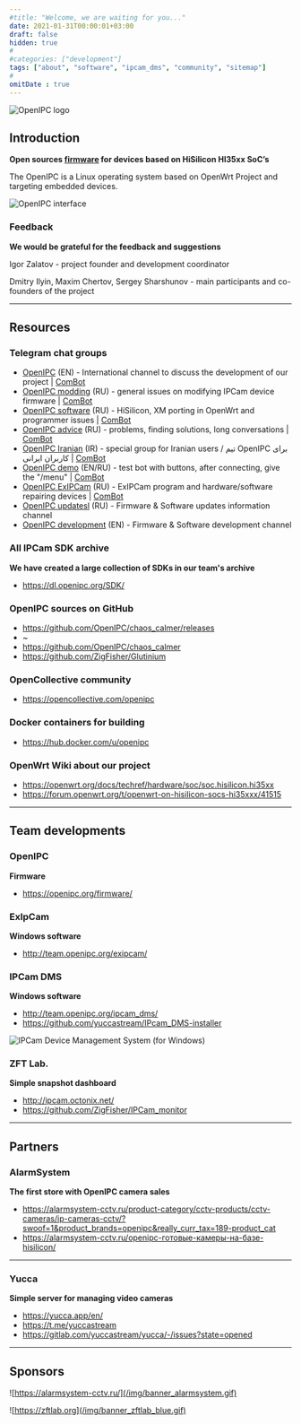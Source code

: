 ```yaml
---
#title: "Welcome, we are waiting for you..."
date: 2021-01-31T00:00:01+03:00
draft: false
hidden: true
#
#categories: ["development"]
tags: ["about", "software", "ipcam_dms", "community", "sitemap"]
#
omitDate : true
---
```




![OpenIPC logo](/img/logo_openipc.png)

## Introduction

**Open sources [firmware](/firmware) for devices based on HiSilicon HI35xx SoC’s**

The OpenIPC is a Linux operating system based on OpenWrt Project and targeting embedded devices.

![OpenIPC interface](https://zftlab.org/images/2018020902.jpg)

### Feedback

**We would be grateful for the feedback and suggestions**

Igor Zalatov - project founder and development coordinator

Dmitry Ilyin, Maxim Chertov, Sergey Sharshunov - main participants and co-founders of the project


----


## Resources

### Telegram chat groups

* [OpenIPC](https://t.me/openipc) (EN) - International channel to discuss the development of our project | [ComBot](https://combot.org/c/1166652144)
* [OpenIPC modding](https://t.me/openipc_modding) (RU) - general issues on modifying IPCam device firmware | [ComBot](https://combot.org/c/-1001247643198)
* [OpenIPC software](https://t.me/openipc_software) (RU) - HiSilicon, XM porting in OpenWrt and programmer issues | [ComBot](https://combot.org/c/-1001196905312)
* [OpenIPC advice](https://t.me/openipc_advice) (RU) - problems, finding solutions, long conversations | [ComBot](https://combot.org/c/1385065634)
* [OpenIPC Iranian](https://t.me/joinchat/T_GwQUBTJdfXJrFb) (IR) - special group for Iranian users /  تیم OpenIPC برای کاربران ایرانی | [ComBot](https://combot.org/c/-1001341239361)
* [OpenIPC demo](https://t.me/openipc_demo)  (EN/RU) - test bot with buttons, after connecting, give the "/menu" | [ComBot](https://combot.org/c/1414887196)
* [OpenIPC ExIPCam](https://t.me/ExIPCam) (RU) - ExIPCam program and hardware/software repairing devices | [ComBot](https://combot.org/c/1213889378)
* [OpenIPC updatesl](https://t.me/s/openipc_updates) (RU) - Firmware & Software updates information channel
* [OpenIPC development](https://t.me/s/openipc_dev) (EN) - Firmware & Software development channel

### All IPCam SDK archive

**We have created a large collection of SDKs in our team's archive**

* https://dl.openipc.org/SDK/

### OpenIPC sources on GitHub

* https://github.com/OpenIPC/chaos_calmer/releases
* ~
* https://github.com/OpenIPC/chaos_calmer
* https://github.com/ZigFisher/Glutinium

### OpenCollective community

* https://opencollective.com/openipc

### Docker containers for building

* https://hub.docker.com/u/openipc

### OpenWrt Wiki about our project

* https://openwrt.org/docs/techref/hardware/soc/soc.hisilicon.hi35xx
* https://forum.openwrt.org/t/openwrt-on-hisilicon-socs-hi35xxx/41515

----


## Team developments

### OpenIPC

**Firmware**

* https://openipc.org/firmware/

### ExIpCam

**Windows software**

* http://team.openipc.org/exipcam/

### IPCam DMS

**Windows software**

* http://team.openipc.org/ipcam_dms/
* https://github.com/yuccastream/IPcam_DMS-installer

![IPCam Device Management System (for Windows)](/img/software__ipcamdms_01.jpg "IPCam Device Management System (for Windows)")

### ZFT Lab.

**Simple snapshot dashboard**

* http://ipcam.octonix.net/
* https://github.com/ZigFisher/IPCam_monitor


----


## Partners

### AlarmSystem

**The first store with OpenIPC camera sales**

* https://alarmsystem-cctv.ru/product-category/cctv-products/cctv-cameras/ip-cameras-cctv/?swoof=1&product_brands=openipc&really_curr_tax=189-product_cat
* https://alarmsystem-cctv.ru/openipc-готовые-камеры-на-базе-hisilicon/

----

### Yucca

**Simple server for managing video cameras**

* https://yucca.app/en/
* https://t.me/yuccastream
* https://gitlab.com/yuccastream/yucca/-/issues?state=opened

----


## Sponsors

![https://alarmsystem-cctv.ru/](/img/banner_alarmsystem.gif)

![https://zftlab.org](/img/banner_zftlab_blue.gif)

